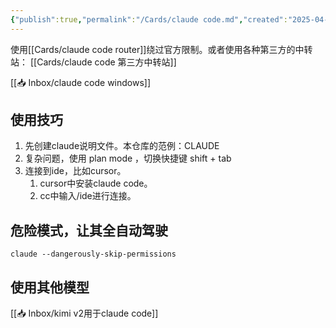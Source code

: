```yaml
---
{"publish":true,"permalink":"/Cards/claude code.md","created":"2025-04-17","modified":"2025-06-25","published":"2025-07-21T15:58:49.182+08:00","tags":["powershell命令","linux命令"],"cssclasses":""}
---
```



使用[[Cards/claude code router]]绕过官方限制。或者使用各种第三方的中转站： [[Cards/claude code 第三方中转站]]

[[📥 Inbox/claude code windows]]

## 使用技巧

1. 先创建claude说明文件。本仓库的范例：CLAUDE
2. 复杂问题，使用 plan mode ，切换快捷键 shift + tab
3. 连接到ide，比如cursor。
	1. cursor中安装claude code。
	2. cc中输入/ide进行连接。

## 危险模式，让其全自动驾驶
```
claude --dangerously-skip-permissions
```



## 使用其他模型

[[📥 Inbox/kimi v2用于claude code]]

